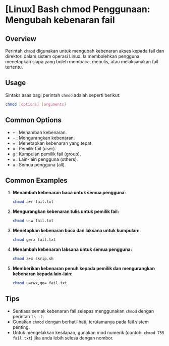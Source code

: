 # [Linux] Bash chmod Penggunaan: Mengubah kebenaran fail

## Overview
Perintah `chmod` digunakan untuk mengubah kebenaran akses kepada fail dan direktori dalam sistem operasi Linux. Ia membolehkan pengguna menetapkan siapa yang boleh membaca, menulis, atau melaksanakan fail tertentu.

## Usage
Sintaks asas bagi perintah `chmod` adalah seperti berikut:

```bash
chmod [options] [arguments]
```

## Common Options
- `+` : Menambah kebenaran.
- `-` : Mengurangkan kebenaran.
- `=` : Menetapkan kebenaran yang tepat.
- `u` : Pemilik fail (user).
- `g` : Kumpulan pemilik fail (group).
- `o` : Lain-lain pengguna (others).
- `a` : Semua pengguna (all).

## Common Examples
1. **Menambah kebenaran baca untuk semua pengguna:**
   ```bash
   chmod a+r fail.txt
   ```

2. **Mengurangkan kebenaran tulis untuk pemilik fail:**
   ```bash
   chmod u-w fail.txt
   ```

3. **Menetapkan kebenaran baca dan laksana untuk kumpulan:**
   ```bash
   chmod g=rx fail.txt
   ```

4. **Menambah kebenaran laksana untuk semua pengguna:**
   ```bash
   chmod a+x skrip.sh
   ```

5. **Memberikan kebenaran penuh kepada pemilik dan mengurangkan kebenaran kepada lain-lain:**
   ```bash
   chmod u=rwx,go= fail.txt
   ```

## Tips
- Sentiasa semak kebenaran fail selepas menggunakan `chmod` dengan perintah `ls -l`.
- Gunakan `chmod` dengan berhati-hati, terutamanya pada fail sistem penting.
- Untuk mengelakkan kesilapan, gunakan mod numerik (contoh: `chmod 755 fail.txt`) jika anda lebih selesa dengan nombor.